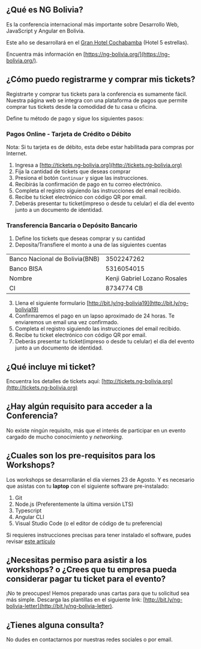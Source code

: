 ## ¿Qué es NG Bolivia?
Es la conferencia internacional más importante sobre Desarrollo Web, JavaScript y Angular en Bolivia.

Este año se desarrollará en el [Gran Hotel Cochabamba](https://granhotelcochabamba.com.bo/) (Hotel 5 estrellas).

Encuentra más información en [https://ng-bolivia.org/](https://ng-bolivia.org/).

## ¿Cómo puedo registrarme y comprar mis tickets?
Registrarte y comprar tus tickets para la conferencia es sumamente fácil. Nuestra página web se integra con una plataforma de pagos que permite comprar tus tickets desde la comodidad de tu casa u oficina.

Define tu método de pago y sigue los siguientes pasos:

### **Pagos Online - Tarjeta de Crédito o Débito**
Nota: Si tu tarjeta es de débito, esta debe estar habilitada para compras por Internet.

1. Ingresa a [http://tickets.ng-bolivia.org](http://tickets.ng-bolivia.org)
2. Fija la cantidad de tickets que deseas comprar
3. Presiona el botón `Continuar` y sigue las instrucciones.
4. Recibirás la confirmación de pago en tu correo electrónico.
5. Completa el registro siguiendo las instrucciones del email recibido.
6. Recibe tu ticket electrónico con código QR por email.
7. Deberás presentar tu ticket(impreso o desde tu celular) el día del evento junto a un documento de identidad.

### **Transferencia Bancaria o Depósito Bancario**

1. Define los tickets que deseas comprar y su cantidad
2. Deposita/Transfiere el monto a una de las siguientes cuentas

|                                 |             |
| ------------------------------- |-------------|
| Banco Nacional de Bolivia(BNB)  | 3502247262  |
| Banco BISA                      | 5316054015  |
| Nombre                          | Kenji Gabriel Lozano Rosales  |
| CI                              | 8734774 CB                    |

3. Llena el siguiente formulario [http://bit.ly/ng-bolivia19](http://bit.ly/ng-bolivia19)
4. Confirmaremos el pago en un lapso aproximado de 24 horas. Te enviaremos un email una vez confirmado.
5. Completa el registro siguiendo las instrucciones del email recibido.
6. Recibe tu ticket electrónico con código QR por email.
7. Deberás presentar tu ticket(impreso o desde tu celular) el día del evento junto a un documento de identidad.

## ¿Qué incluye mi ticket?
Encuentra los detalles de tickets aquí: [http://tickets.ng-bolivia.org](http://tickets.ng-bolivia.org)

## ¿Hay algún requisito para acceder a la Conferencia?
No existe ningún requisito, más que el interés de participar en un evento cargado de mucho conocimiento y _networking_.

## ¿Cuales son los pre-requisitos para los Workshops?
Los workshops se desarrollarán el día viernes 23 de Agosto. Y es necesario que asistas con tu **laptop** con el siguiente software pre-instalado:

1. Git
2. Node.js (Preferentemente la última versión LTS)
3. Typescript
4. Angular CLI
5. Visual Studio Code (o el editor de código de tu preferencia)

Si requieres instrucciones precisas para tener instalado el software, pudes revisar [este artículo](https://medium.com/@luixaviles/setting-up-local-environment-to-develop-angular-applications-ccf3c8d61d6)


## ¿Necesitas permiso para asistir a los workshops? o ¿Crees que tu empresa pueda considerar pagar tu ticket para el evento?

¡No te preocupes! Hemos preparado unas cartas para que tu solicitud sea más simple. Descarga las plantillas en el siguiente link: [http://bit.ly/ng-bolivia-letter](http://bit.ly/ng-bolivia-letter).

## ¿Tienes alguna consulta?

No dudes en contactarnos por nuestras redes sociales o por email.
